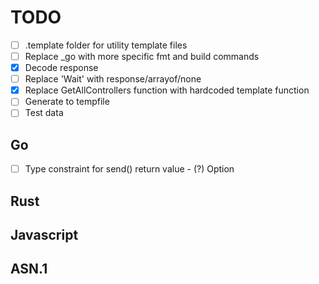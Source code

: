 # TODO

- [ ] .template folder for utility template files
- [ ] Replace _go with more specific fmt and build commands
- [x] Decode response
- [ ] Replace 'Wait' with response/arrayof/none
- [x] Replace GetAllControllers function with hardcoded template function
- [ ] Generate to tempfile
- [ ] Test data

## Go

- [ ] Type constraint for send() return value
      - (?) Option

## Rust

## Javascript

## ASN.1